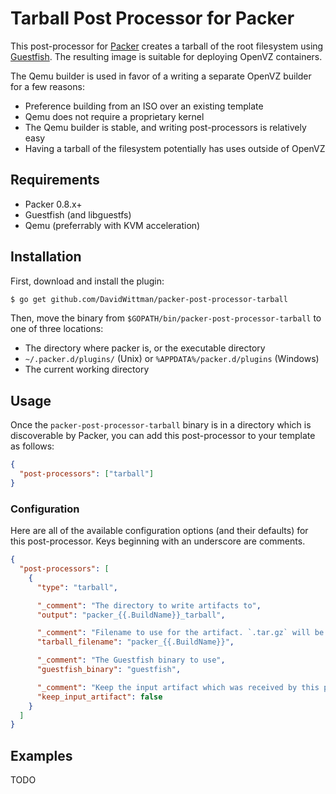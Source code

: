 # Tarball Post Processor for Packer

This post-processor for [Packer](https://packer.io) creates a tarball of the root filesystem using [Guestfish](http://libguestfs.org/guestfish.1.html). The resulting image is suitable for deploying OpenVZ containers.

The Qemu builder is used in favor of a writing a separate OpenVZ builder for a few reasons:

 - Preference building from an ISO over an existing template
 - Qemu does not require a proprietary kernel
 - The Qemu builder is stable, and writing post-processors is relatively easy
 - Having a tarball of the filesystem potentially has uses outside of OpenVZ

## Requirements

 - Packer 0.8.x+
 - Guestfish (and libguestfs)
 - Qemu (preferrably with KVM acceleration)

## Installation

First, download and install the plugin:

``` bash
$ go get github.com/DavidWittman/packer-post-processor-tarball
```

Then, move the binary from `$GOPATH/bin/packer-post-processor-tarball` to one of three locations:

 - The directory where packer is, or the executable directory
 - `~/.packer.d/plugins/` (Unix) or `%APPDATA%/packer.d/plugins` (Windows)
 - The current working directory

## Usage

Once the `packer-post-processor-tarball` binary is in a directory which is discoverable by Packer, you can add this post-processor to your template as follows:

``` json
{
  "post-processors": ["tarball"]
}
```

### Configuration

Here are all of the available configuration options (and their defaults) for this post-processor. Keys beginning with an underscore are comments.

``` json
{
  "post-processors": [
    {
      "type": "tarball",

      "_comment": "The directory to write artifacts to",
      "output": "packer_{{.BuildName}}_tarball",

      "_comment": "Filename to use for the artifact. `.tar.gz` will be appended to the end",
      "tarball_filename": "packer_{{.BuildName}}",

      "_comment": "The Guestfish binary to use",
      "guestfish_binary": "guestfish",

      "_comment": "Keep the input artifact which was received by this post-processor",
      "keep_input_artifact": false
    }
  ]
}
```

## Examples

TODO
